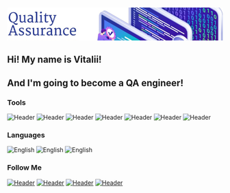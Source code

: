 [![Header](https://github.com/VitaliiZadorozhnyi/VitaliiZadorozhnyi/blob/main/assets/banner.png)](https://www.linkedin.com/in/vitalii-zadorozhnyi-830933204/)

## Hi! My name is Vitalii!
## And I'm going to become a QA engineer!

### Tools
![Header](https://img.shields.io/badge/JavaScript-090909?style=for-the-badge&logo=javascript&logoColor=ffff00)
![Header](https://img.shields.io/badge/Postman-090909?style=for-the-badge&logo=postman&logoColor=f76935)
![Header](https://img.shields.io/badge/Cypress-090909?style=for-the-badge&logo=cypress&logoColor=808080)
![Header](https://img.shields.io/badge/DevTools-090909?style=for-the-badge&logo=googlechrome&logoColor=2674f2)
![Header](https://img.shields.io/badge/MySQL-090909?style=for-the-badge&logo=mysql&logoColor=00618a)
![Header](https://img.shields.io/badge/Jira-090909?style=for-the-badge&logo=jira&logoColor=136be1)
![Header](https://img.shields.io/badge/Github-090909?style=for-the-badge&logo=github&logoColor=8cc4d7)

### Languages
![English](https://img.shields.io/badge/English—b1-090909?style=for-the-badge)
![English](https://img.shields.io/badge/Ukrainian—native-090909?style=for-the-badge)
![English](https://img.shields.io/badge/Russian—fluent-090909?style=for-the-badge)

### Follow Me
[![Header](https://img.shields.io/badge/Linkedin-090909?style=for-the-badge&logo=linkedin&logoColor=0073b1)](https://www.linkedin.com/in/vitalii-zadorozhnyi-830933204/)
[![Header](https://img.shields.io/badge/Telegram-090909?style=for-the-badge&logo=telegram&logoColor=31a5db)](https://t.me/the_vilmort)
[![Header](https://img.shields.io/badge/Facebook-090909?style=for-the-badge&logo=facebook&logoColor=3b5998)](https://www.facebook.com/profile.php?id=100046189604989)
[![Header](https://img.shields.io/badge/Instagram-090909?style=for-the-badge&logo=instagram&logoColor=9939a3)](https://www.instagram.com/the._.vilmort/)


